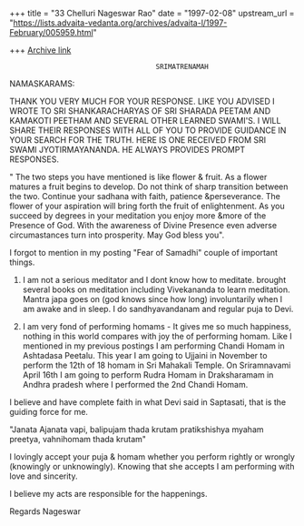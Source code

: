 +++
title = "33 Chelluri Nageswar Rao"
date = "1997-02-08"
upstream_url = "https://lists.advaita-vedanta.org/archives/advaita-l/1997-February/005959.html"

+++
[Archive link](https://lists.advaita-vedanta.org/archives/advaita-l/1997-February/005959.html)

                                        SRIMATRENAMAH

NAMASKARAMS:

THANK YOU VERY MUCH FOR YOUR RESPONSE.  LIKE YOU ADVISED I WROTE TO SRI
SHANKARACHARYAS OF SRI SHARADA PEETAM AND KAMAKOTI PEETHAM AND SEVERAL OTHER
LEARNED SWAMI'S.  I  WILL SHARE THEIR RESPONSES WITH ALL OF YOU TO PROVIDE
GUIDANCE IN YOUR SEARCH FOR THE TRUTH.  HERE IS ONE RECEIVED FROM SRI SWAMI
JYOTIRMAYANANDA.   HE ALWAYS PROVIDES PROMPT RESPONSES.

" The two steps you have mentioned is like flower & fruit.  As a flower
matures a fruit begins to develop.  Do not think of sharp transition between
the two.  Continue your sadhana with faith, patience &perseverance.  The
flower of your aspiration will bring forth the fruit of enlightenment.  As
you succeed by degrees in your meditation you enjoy more &more of the
Presence of God.  With the awareness of Divine Presence even adverse
circumastances turn into prosperity.   May God bless you".

I forgot to mention in my posting "Fear of Samadhi" couple of important
things.

1. I am not a serious meditator and I dont know how to meditate.  brought
several books on meditation including Vivekananda to learn meditation.
 Mantra japa goes on (god knows since how long) involuntarily when I am awake
and in sleep.  I do sandhyavandanam and regular puja to Devi.

2. I am very fond of performing homams - It gives me so much happiness,
nothing in this world compares with joy the of performing homam.   Like I
mentioned in my previous postings I am performing Chandi Homam in Ashtadasa
Peetalu.  This year I am going to Ujjaini in November to perform the 12th of
18 homam in Sri Mahakali Temple.   On Sriramnavami April 16th I am going to
perform Rudra Homam in Draksharamam in Andhra pradesh where I performed the
2nd Chandi Homam.

I believe and have complete faith in what Devi said in Saptasati, that is the
guiding force for me.

"Janata Ajanata vapi, balipujam thada krutam
pratikshishya myaham preetya, vahnihomam thada krutam"

I lovingly accept your puja & homam whether you perform rightly or wrongly
(knowingly or unknowingly).  Knowing that she accepts I am performing with
 love and sincerity.

I believe my acts are responsible for the happenings.

Regards                                                            Nageswar

